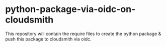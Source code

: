 # python-package-via-oidc-on-cloudsmith
This repository will contain the require files to create the python package &amp; push this package to cloudsmith via oidc.
